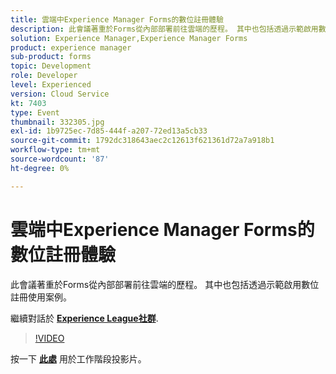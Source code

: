 ```yaml
---
title: 雲端中Experience Manager Forms的數位註冊體驗
description: 此會議著重於Forms從內部部署前往雲端的歷程。 其中也包括透過示範啟用數位註冊使用案例。
solution: Experience Manager,Experience Manager Forms
product: experience manager
sub-product: forms
topic: Development
role: Developer
level: Experienced
version: Cloud Service
kt: 7403
type: Event
thumbnail: 332305.jpg
exl-id: 1b9725ec-7d85-444f-a207-72ed13a5cb33
source-git-commit: 1792dc318643aec2c12613f621361d72a7a918b1
workflow-type: tm+mt
source-wordcount: '87'
ht-degree: 0%

---
```


# 雲端中Experience Manager Forms的數位註冊體驗

此會議著重於Forms從內部部署前往雲端的歷程。 其中也包括透過示範啟用數位註冊使用案例。

繼續對話於 **[Experience League社群](https://adobe.ly/36Yd3v6)**.

>[!VIDEO](https://video.tv.adobe.com/v/332305/?quality=12&learn=on&hidetitle=true)

按一下 **[此處](/help/adobe-developers-live/assets/digital-enrollment-aem-forms-cloud.pdf)** 用於工作階段投影片。
